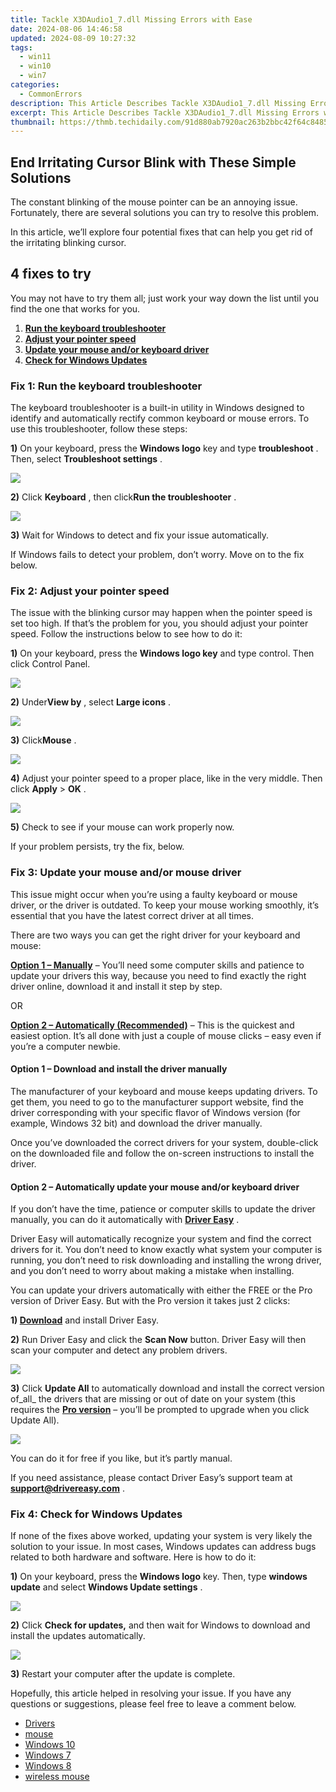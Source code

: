 ```yaml
---
title: Tackle X3DAudio1_7.dll Missing Errors with Ease
date: 2024-08-06 14:46:58
updated: 2024-08-09 10:27:32
tags:
  - win11
  - win10
  - win7
categories:
  - CommonErrors
description: This Article Describes Tackle X3DAudio1_7.dll Missing Errors with Ease
excerpt: This Article Describes Tackle X3DAudio1_7.dll Missing Errors with Ease
thumbnail: https://thmb.techidaily.com/91d880ab7920ac263b2bbc42f64c84854115542d15d4b0d06e6a3ab502cdbe2d.jpg
---
```


## End Irritating Cursor Blink with These Simple Solutions

 The constant blinking of the mouse pointer can be an annoying issue. Fortunately, there are several solutions you can try to resolve this problem.

 In this article, we’ll explore four potential fixes that can help you get rid of the irritating blinking cursor.

## 4 fixes to try

 You may not have to try them all; just work your way down the list until you find the one that works for you.

1. **[Run the keyboard troubleshooter](#a)**
2. **[Adjust your pointer speed](#b)**
3. **[Update your mouse and/or keyboard driver](#c)**
4. **[Check for Windows Updates](#d)**

### Fix 1: Run the keyboard troubleshooter

 The keyboard troubleshooter is a built-in utility in Windows designed to identify and automatically rectify common keyboard or mouse errors. To use this troubleshooter, follow these steps:

**1)** On your keyboard, press the **Windows logo** key and type **troubleshoot** . Then, select **Troubleshoot settings** .

![](https://images.drivereasy.com/wp-content/uploads/2019/08/image-534.png)

**2)** Click **Keyboard** , then click**Run the troubleshooter** .

![](https://images.drivereasy.com/wp-content/uploads/2019/08/image-535.png)

**3)**  Wait for Windows to detect and fix your issue automatically.

 If Windows fails to detect your problem, don’t worry. Move on to the fix below.

### Fix 2: Adjust your pointer speed

 The issue with the blinking cursor may happen when the pointer speed is set too high. If that’s the problem for you, you should adjust your pointer speed. Follow the instructions below to see how to do it:

**1)** On your keyboard, press the **Windows logo key**  and type control. Then click Control Panel.

![](https://images.drivereasy.com/wp-content/uploads/2019/08/image-530.png)

**2)** Under**View by** , select **Large icons** .

![](https://images.drivereasy.com/wp-content/uploads/2019/08/image-531.png)

**3)** Click**Mouse** .

![](https://images.drivereasy.com/wp-content/uploads/2019/08/image-532-1024x753.png)

**4)** Adjust your pointer speed to a proper place, like in the very middle. Then click **Apply** \> **OK** .

![](https://images.drivereasy.com/wp-content/uploads/2019/08/image-533.png)

**5)** Check to see if your mouse can work properly now.

If your problem persists, try the fix, below.

### Fix 3: Update your mouse and/or mouse driver

 This issue might occur when you’re using a faulty keyboard or mouse driver, or the driver is outdated. To keep your mouse working smoothly, it’s essential that you have the latest correct driver at all times.

 There are two ways you can get the right driver for your keyboard and mouse:

**[Option 1 – Manually](#c1)** – You’ll need some computer skills and patience to update your drivers this way, because you need to find exactly the right driver online, download it and install it step by step.

OR

**[Option 2 – Automatically (Recommended)](#c2)**  – This is the quickest and easiest option. It’s all done with just a couple of mouse clicks – easy even if you’re a computer newbie.

#### **Option 1 – Download and install the driver manually**

 The manufacturer of your keyboard and mouse keeps updating drivers. To get them, you need to go to the manufacturer support website, find the driver corresponding with your specific flavor of Windows version (for example, Windows 32 bit) and download the driver manually.

 Once you’ve downloaded the correct drivers for your system, double-click on the downloaded file and follow the on-screen instructions to install the driver.

#### Option 2 – Automatically update your mouse and/or keyboard driver

 If you don’t have the time, patience or computer skills to update the driver manually, you can do it automatically with **[Driver Easy](https://tools.techidaily.com/drivereasy/download/)**  .

 Driver Easy will automatically recognize your system and find the correct drivers for it. You don’t need to know exactly what system your computer is running, you don’t need to risk downloading and installing the wrong driver, and you don’t need to worry about making a mistake when installing.

 You can update your drivers automatically with either the FREE or the Pro version of Driver Easy. But with the Pro version it takes just 2 clicks:

 **1)[](https://tools.techidaily.com/drivereasy/download/) [Download](https://tools.techidaily.com/drivereasy/download/)**  and install Driver Easy.

**2)** Run Driver Easy and click the **Scan Now** button. Driver Easy will then scan your computer and detect any problem drivers.

![](https://images.drivereasy.com/wp-content/uploads/2019/06/image-357.png)

**3)**  Click **Update All** to automatically download and install the correct version of_all_  the drivers that are missing or out of date on your system (this requires the **[Pro version](https://tools.techidaily.com/drivereasy/download/)**  – you’ll be prompted to upgrade when you click Update All).

![](https://images.drivereasy.com/wp-content/uploads/2019/08/image-229.png)

 You can do it for free if you like, but it’s partly manual.

 If you need assistance, please contact Driver Easy’s support team at [**support@drivereasy.com**](https://vapordna.pxf.io/vnbxna) .

### Fix 4: Check for Windows Updates

 If none of the fixes above worked, updating your system is very likely the solution to your issue. In most cases, Windows updates can address bugs related to both hardware and software. Here is how to do it:

**1)**  On your keyboard, press the **Windows logo**  key. Then, type **windows update** and select **Windows Update settings** .

![](https://images.drivereasy.com/wp-content/uploads/2019/08/image-536.png)

**2)**  Click **Check for updates,**  and then wait for Windows to download and install the updates automatically.

![](https://images.drivereasy.com/wp-content/uploads/2019/08/image-537.png)

**3)**  Restart your computer after the update is complete.

 Hopefully, this article helped in resolving your issue. If you have any questions or suggestions, please feel free to leave a comment below.

* [Drivers](https://tools.techidaily.com/drivereasy/download/)
* [mouse](https://store.drivereasy.com/order/cart.php?PRODS=4731822&QTY=1&AFFILIATE=108875)
* [Windows 10](https://tools.techidaily.com/drivereasy/download/)
* [Windows 7](https://tools.techidaily.com/drivereasy/download/)
* [Windows 8](https://tools.techidaily.com/drivereasy/download/)
* [wireless mouse](https://bluettide.pxf.io/ekmjb2)

<ins class="adsbygoogle"
     style="display:block"
     data-ad-format="autorelaxed"
     data-ad-client="ca-pub-7571918770474297"
     data-ad-slot="1223367746"></ins>



<ins class="adsbygoogle"
     style="display:block"
     data-ad-client="ca-pub-7571918770474297"
     data-ad-slot="8358498916"
     data-ad-format="auto"
     data-full-width-responsive="true"></ins>
